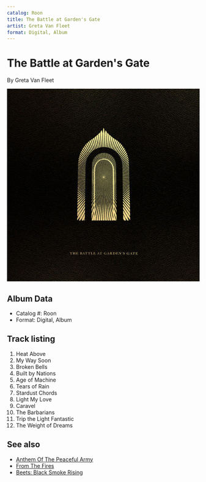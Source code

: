 ```yaml
---
catalog: Roon
title: The Battle at Garden's Gate
artist: Greta Van Fleet
format: Digital, Album
---
```


# The Battle at Garden's Gate

By Greta Van Fleet

![](../../assets/albumcovers/Greta_Van_Fleet-The_Battle_at_Gardens_Gate.png)

## Album Data

- Catalog #: Roon
- Format: Digital, Album


## Track listing


1. Heat Above
2. My Way Soon
3. Broken Bells
4. Built by Nations
5. Age of Machine
6. Tears of Rain
7. Stardust Chords
8. Light My Love
9. Caravel
10. The Barbarians
11. Trip the Light Fantastic
12. The Weight of Dreams


## See also

- [Anthem Of The Peaceful Army](Anthem_Of_The_Peaceful_Army.md)
- [From The Fires](From_The_Fires.md)
- [Beets: Black Smoke Rising](../../Beets/Greta_Van_Fleet/Black_Smoke_Rising.md)
